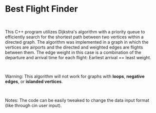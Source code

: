 <!DOCTYPE html>
<html lang="en">

</head>
<body>
  <h1>Best Flight Finder</h1> 
  <br>
  <p>This C++ program utilizes Dijkstra's algorithm with a priority queue to efficiently search for the shortest path between two vertices within a directed graph. The algorithm was implemented in a graph in which the vertices are airports and the directed and weighted edges are flights between them. The edge weight in this case is a combination of the departure and arrival time for each flight: Earliest arrival == least weight. </p> 
  <br>

  <p> Warning:  This algorithm will not work for graphs with <b>loops</b>, <b>negative edges</b>, or <b>islanded vertices</b>.</p>
  <br>
  <p> Notes:  The code can be easily tweaked to change the data input format (like through cin user input). </p>
  
</body>
</html>

